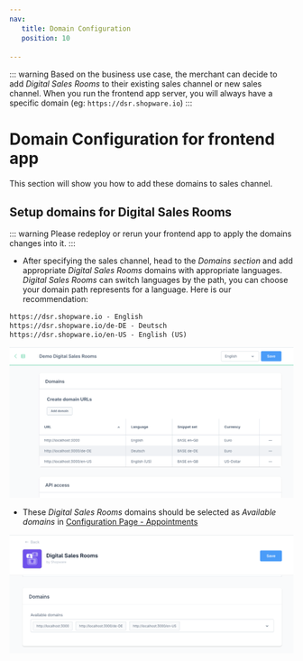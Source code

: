 ```yaml
---
nav:
   title: Domain Configuration
   position: 10

---
```


::: warning
Based on the business use case, the merchant can decide to add *Digital Sales Rooms* to their existing sales channel or new sales channel.
When you run the frontend app server, you will always have a specific domain (eg: `https://dsr.shopware.io`)
:::

# Domain Configuration for frontend app

This section will show you how to add these domains to sales channel.

## Setup domains for Digital Sales Rooms

::: warning
Please redeploy or rerun your frontend app to apply the domains changes into it.
:::

- After specifying the sales channel, head to the *Domains section* and add appropriate *Digital Sales Rooms* domains with  appropriate languages. *Digital Sales Rooms* can switch languages by the path, you can choose your domain path represents for a language. Here is our recommendation:

```text
https://dsr.shopware.io - English
https://dsr.shopware.io/de-DE - Deutsch
https://dsr.shopware.io/en-US - English (US)
```

![ ](../../../assets/setup-domain-for-sales-channel-DSR.png)

- These *Digital Sales Rooms* domains should be selected as *Available domains* in [Configuration Page - Appointments](./plugin-config.md#appointments)

![ ](../../../assets/fill-domain-into-configuration.png)
